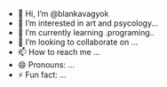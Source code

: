 - 👋 Hi, I’m @blankavagyok
- 👀 I’m interested in art and psycology...
- 🌱 I’m currently learning .programing..
- 💞️ I’m looking to collaborate on ...
- 📫 How to reach me ...
- 😄 Pronouns: ...
- ⚡ Fun fact: ...

<!---
blankavagyok/blankavagyok is a ✨ special ✨ repository because its `README.md` (this file) appears on your GitHub profile.
You can click the Preview link to take a look at your changes.
--->
